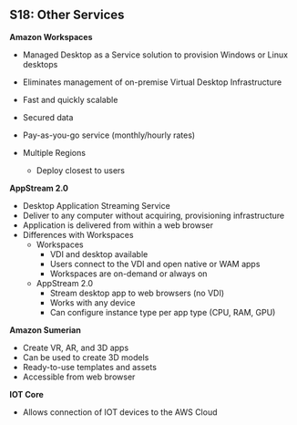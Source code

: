 ## S18: Other Services

**Amazon Workspaces**

- Managed Desktop as a Service solution to provision Windows or Linux desktops
- Eliminates management of on-premise Virtual Desktop Infrastructure
- Fast and quickly scalable
- Secured data
- Pay-as-you-go service (monthly/hourly rates)

- Multiple Regions
  - Deploy closest to users



**AppStream 2.0**

- Desktop Application Streaming Service
- Deliver to any computer without acquiring, provisioning infrastructure
- Application is delivered from within a web browser
- Differences with Workspaces
  - Workspaces
    - VDI and desktop available
    - Users connect to the VDI and open native or WAM apps
    - Workspaces are on-demand or always on
  - AppStream 2.0
    - Stream desktop app to web browsers (no VDI)
    - Works with any device
    - Can configure instance type per app type (CPU, RAM, GPU)



**Amazon Sumerian**

- Create VR, AR, and 3D apps
- Can be used to create 3D models
- Ready-to-use templates and assets
- Accessible from web browser



**IOT Core**

- Allows connection of IOT devices to the AWS Cloud





